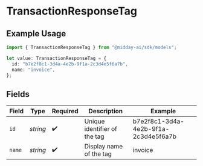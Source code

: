 # TransactionResponseTag

## Example Usage

```typescript
import { TransactionResponseTag } from "@midday-ai/sdk/models";

let value: TransactionResponseTag = {
  id: "b7e2f8c1-3d4a-4e2b-9f1a-2c3d4e5f6a7b",
  name: "invoice",
};
```

## Fields

| Field                                | Type                                 | Required                             | Description                          | Example                              |
| ------------------------------------ | ------------------------------------ | ------------------------------------ | ------------------------------------ | ------------------------------------ |
| `id`                                 | *string*                             | :heavy_check_mark:                   | Unique identifier of the tag         | b7e2f8c1-3d4a-4e2b-9f1a-2c3d4e5f6a7b |
| `name`                               | *string*                             | :heavy_check_mark:                   | Display name of the tag              | invoice                              |
